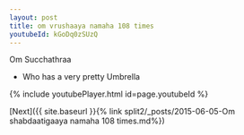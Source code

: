 ```yaml
---
layout: post
title: om vrushaaya namaha 108 times
youtubeId: kGoDq0zSUzQ
---
```

 
 
Om Succhathraa 
 
 -  Who has a very pretty Umbrella 
 
  
 
  
 
 
 
 
 
 


{% include youtubePlayer.html id=page.youtubeId %}
 
[Next]({{ site.baseurl }}{% link  split2/_posts/2015-06-05-Om shabdaatigaaya namaha  108 times.md%})
 
